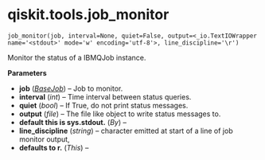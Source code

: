 # qiskit.tools.job\_monitor

<span id="undefined" />

`job_monitor(job, interval=None, quiet=False, output=<_io.TextIOWrapper name='<stdout>' mode='w' encoding='utf-8'>, line_discipline='\r')`

Monitor the status of a IBMQJob instance.

**Parameters**

*   **job** ([*BaseJob*](qiskit.providers.BaseJob#qiskit.providers.BaseJob "qiskit.providers.BaseJob")) – Job to monitor.
*   **interval** (*int*) – Time interval between status queries.
*   **quiet** (*bool*) – If True, do not print status messages.
*   **output** (*file*) – The file like object to write status messages to.
*   **default this is sys.stdout.** (*By*) –
*   **line\_discipline** (*string*) – character emitted at start of a line of job monitor output,
*   **defaults to r.** (*This*) –

